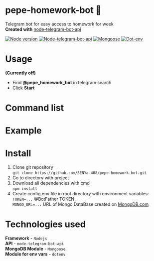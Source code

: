 # **pepe-homework-bot :frog:**

Telegram bot for easy access to homework for week  
**Created with** [node-telegram-bot-api](https://github.com/yagop/node-telegram-bot-api)

[![Node version](https://img.shields.io/badge/Node-v12.9.0-green)](https://nodejs.org/en/)
[![Node-telegram-bot-api](https://img.shields.io/badge/Node_Telegram_Bot_Api-v0.50.0-blue)](https://github.com/yagop/node-telegram-bot-api)
[![Mongoose](https://img.shields.io/badge/Mongoose-v5.11.8-red)](https://mongoosejs.com/)
[![Dot-env](https://img.shields.io/badge/DotEnv-v8.2.0-yellow)](https://github.com/motdotla/dotenv)

# Usage

**(Currently off)**

- Find **@pepe_homework_bot** in telegram search
- Click **Start**

# Command list

# Example

# Install

1. Clone git repository  
   `git clone https://github.com/SENYa-408/pepe-homework-bot.git`
2. Go to directory with project
3. Download all dependencies with cmd  
   `npm install`
4. Create config.env file in root directory with environment variables:  
   `TOKEN=...` @BotFather TOKEN  
   `MONGO_URL=...` URL of Mongo DataBase created on [MongoDB.com](https://www.mongodb.com/)

# Technologies used

**Framework** - `Nodejs`  
 **API** - `node-telegram-bot-api`  
 **MongoDB Module** - `Mongoose`  
 **Module for env vars** - `dotenv`
